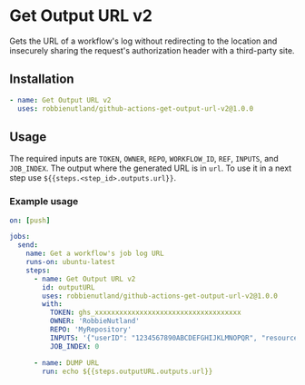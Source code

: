 # Get Output URL v2

Gets the URL of a workflow's log without redirecting to the location and insecurely sharing the request's authorization header with a third-party site.

## Installation
```yaml
- name: Get Output URL v2
  uses: robbienutland/github-actions-get-output-url-v2@1.0.0
```

## Usage

The required inputs are `TOKEN`, `OWNER`, `REPO`, `WORKFLOW_ID`, `REF`, `INPUTS`, and `JOB_INDEX`.
The output where the generated URL is in `url`. To use it in a next step use `${{steps.<step_id>.outputs.url}}`.

### Example usage
```yaml
on: [push]

jobs:
  send:
    name: Get a workflow's job log URL 
    runs-on: ubuntu-latest
    steps:
      - name: Get Output URL v2
        id: outputURL
        uses: robbienutland/github-actions-get-output-url-v2@1.0.0
        with:
          TOKEN: ghs_xxxxxxxxxxxxxxxxxxxxxxxxxxxxxxxxxxxx
          OWNER: 'RobbieNutland'
          REPO: 'MyRepository'
          INPUTS: '{"userID": "1234567890ABCDEFGHIJKLMNOPQR", "resource": "myData"}'
          JOB_INDEX: 0

      - name: DUMP URL
        run: echo ${{steps.outputURL.outputs.url}}

```
